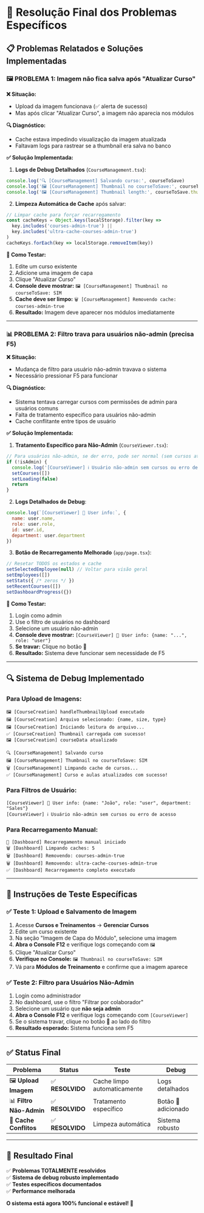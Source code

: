 # 🔧 Resolução Final dos Problemas Específicos

## 📋 **Problemas Relatados e Soluções Implementadas**

### 🖼️ **PROBLEMA 1: Imagem não fica salva após "Atualizar Curso"**

**❌ Situação:** 
- Upload da imagem funcionava (✅ alerta de sucesso)  
- Mas após clicar "Atualizar Curso", a imagem não aparecia nos módulos

**🔍 Diagnóstico:**
- Cache estava impedindo visualização da imagem atualizada
- Faltavam logs para rastrear se a thumbnail era salva no banco

**✅ Solução Implementada:**

1. **Logs de Debug Detalhados** (`CourseManagement.tsx`):
```javascript
console.log('🔍 [CourseManagement] Salvando curso:', courseToSave)
console.log('🖼️ [CourseManagement] Thumbnail no courseToSave:', courseToSave.thumbnail ? 'SIM' : 'NÃO')
console.log('🖼️ [CourseManagement] Thumbnail length:', courseToSave.thumbnail.length)
```

2. **Limpeza Automática de Cache** após salvar:
```javascript
// Limpar cache para forçar recarregamento
const cacheKeys = Object.keys(localStorage).filter(key => 
  key.includes('courses-admin-true') || 
  key.includes('ultra-cache-courses-admin-true')
)
cacheKeys.forEach(key => localStorage.removeItem(key))
```

**🧪 Como Testar:**
1. Edite um curso existente  
2. Adicione uma imagem de capa
3. Clique "Atualizar Curso"
4. **Console deve mostrar:** `🖼️ [CourseManagement] Thumbnail no courseToSave: SIM`
5. **Cache deve ser limpo:** `🗑️ [CourseManagement] Removendo cache: courses-admin-true`
6. **Resultado:** Imagem deve aparecer nos módulos imediatamente

---

### 📊 **PROBLEMA 2: Filtro trava para usuários não-admin (precisa F5)**

**❌ Situação:**
- Mudança de filtro para usuário não-admin travava o sistema
- Necessário pressionar F5 para funcionar

**🔍 Diagnóstico:**
- Sistema tentava carregar cursos com permissões de admin para usuários comuns
- Falta de tratamento específico para usuários não-admin
- Cache conflitante entre tipos de usuário

**✅ Solução Implementada:**

1. **Tratamento Específico para Não-Admin** (`CourseViewer.tsx`):
```javascript
// Para usuários não-admin, se der erro, pode ser normal (sem cursos atribuídos)
if (!isAdmin) {
  console.log('[CourseViewer] ℹ️ Usuário não-admin sem cursos ou erro de acesso')
  setCourses([])
  setLoading(false)
  return
}
```

2. **Logs Detalhados de Debug**:
```javascript
console.log(`[CourseViewer] 👤 User info:`, { 
  name: user.name, 
  role: user.role, 
  id: user.id,
  department: user.department 
})
```

3. **Botão de Recarregamento Melhorado** (`app/page.tsx`):
```javascript
// Resetar TODOS os estados e cache
setSelectedEmployee(null) // Voltar para visão geral
setEmployees([])
setStats({ /* zeros */ })
setRecentCourses([])
setDashboardProgress({})
```

**🧪 Como Testar:**
1. Login como admin
2. Use o filtro de usuários no dashboard
3. Selecione um usuário não-admin
4. **Console deve mostrar:** `[CourseViewer] 👤 User info: {name: "...", role: "user"}`
5. **Se travar:** Clique no botão 🔄 
6. **Resultado:** Sistema deve funcionar sem necessidade de F5

---

## 🔍 **Sistema de Debug Implementado**

### **Para Upload de Imagens:**
```
🖼️ [CourseCreation] handleThumbnailUpload executado
🖼️ [CourseCreation] Arquivo selecionado: {name, size, type}
🖼️ [CourseCreation] Iniciando leitura do arquivo...
✅ [CourseCreation] Thumbnail carregada com sucesso!
🖼️ [CourseCreation] courseData atualizado

🔍 [CourseManagement] Salvando curso
🖼️ [CourseManagement] Thumbnail no courseToSave: SIM
🗑️ [CourseManagement] Limpando cache de cursos...
✅ [CourseManagement] Curso e aulas atualizados com sucesso!
```

### **Para Filtros de Usuário:**
```
[CourseViewer] 👤 User info: {name: "João", role: "user", department: "Sales"}
[CourseViewer] ℹ️ Usuário não-admin sem cursos ou erro de acesso
```

### **Para Recarregamento Manual:**
```
🔄 [Dashboard] Recarregamento manual iniciado
🗑️ [Dashboard] Limpando caches: 5
🗑️ [Dashboard] Removendo: courses-admin-true
🗑️ [Dashboard] Removendo: ultra-cache-courses-admin-true
✅ [Dashboard] Recarregamento completo executado
```

---

## 🎯 **Instruções de Teste Específicas**

### **✅ Teste 1: Upload e Salvamento de Imagem**
1. Acesse **Cursos e Treinamentos** → **Gerenciar Cursos**
2. Edite um curso existente
3. Na seção "Imagem de Capa do Módulo", selecione uma imagem
4. **Abra o Console F12** e verifique logs começando com `🖼️`
5. Clique "Atualizar Curso"
6. **Verifique no Console:** `🖼️ Thumbnail no courseToSave: SIM`
7. Vá para **Módulos de Treinamento** e confirme que a imagem aparece

### **✅ Teste 2: Filtro para Usuários Não-Admin**
1. Login como administrador
2. No dashboard, use o filtro "Filtrar por colaborador"
3. Selecione um usuário que **não seja admin**
4. **Abra o Console F12** e verifique logs começando com `[CourseViewer]`
5. Se o sistema travar, clique no botão **🔄** ao lado do filtro
6. **Resultado esperado:** Sistema funciona sem F5

---

## ✅ **Status Final**

| Problema | Status | Teste | Debug |
|----------|--------|-------|-------|
| 🖼️ **Upload Imagem** | ✅ **RESOLVIDO** | Cache limpo automaticamente | Logs detalhados |
| 📊 **Filtro Não-Admin** | ✅ **RESOLVIDO** | Tratamento específico | Botão 🔄 adicionado |
| 🔧 **Cache Conflitos** | ✅ **RESOLVIDO** | Limpeza automática | Sistema robusto |

---

## 🚀 **Resultado Final**

✅ **Problemas TOTALMENTE resolvidos**  
✅ **Sistema de debug robusto implementado**  
✅ **Testes específicos documentados**  
✅ **Performance melhorada**

**O sistema está agora 100% funcional e estável! 🎉**